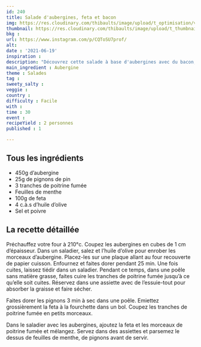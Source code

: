 ```yaml
---
id: 240
title: Salade d'aubergines, feta et bacon
img: https://res.cloudinary.com/thibaults/image/upload/t_optimisation/v1624177703/Recipes/20210619_salade_aubergines_bacon_feta.jpg
thumbnail: https://res.cloudinary.com/thibaults/image/upload/t_thumbnail_josie/v1624177703/Recipes/20210619_salade_aubergines_bacon_feta.jpg
bkg : 
url: https://www.instagram.com/p/CQToSU7prof/
alt: 
date : '2021-06-19'
inspiration : 
description: "Découvrez cette salade à base d'aubergines avec du bacon, de la feta, des pignons de pin et de la menthe."
main_ingredient : Aubergine
theme : Salades
tag : 
sweety_salty : 
veggie : 
country : 
difficulty : Facile
with : 
time : 30
event :
recipeYield : 2 personnes
published : 1

---
```


## Tous les ingrédients
 - 450g d’aubergine
 - 25g de pignons de pin
 - 3 tranches de poitrine fumée
 - Feuilles de menthe
 - 100g de feta
 - 4 c.à.s d’huile d’olive
 - Sel et poivre

## La recette détaillée
Préchauffez votre four à 210°c. Coupez les aubergines en cubes de 1 cm d’épaisseur. Dans un saladier, salez et l’huile d’olive pour enrober les morceaux d’aubergine. Placez-les sur une plaque allant au four recouverte de papier cuisson. Enfournez et faites dorer pendant 25 min. Une fois cuites, laissez tiédir dans un saladier. Pendant ce temps, dans une poêle sans matière grasse, faites cuire les tranches de poitrine fumée jusqu’à ce qu’elle soit cuites. Réservez dans une assiette avec de l’essuie-tout pour absorber la graisse et faire sécher.

Faites dorer les pignons 3 min à sec dans une poêle. Emiettez grossièrement la feta à la fourchette dans un bol. Coupez les tranches de poitrine fumée en petits morceaux.

Dans le saladier avec les aubergines, ajoutez la feta et les morceaux de poitrine fumée et mélangez. Servez dans des assiettes et parsemez le dessus de feuilles de menthe, de pignons avant de servir.